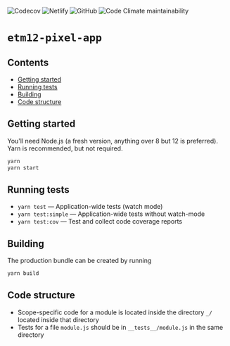 ![Codecov](https://img.shields.io/codecov/c/github/stuf/etm12-pixel-app?style=for-the-badge)
![Netlify](https://img.shields.io/netlify/8bfc2ad0-a348-4395-960e-c3331f794428?style=for-the-badge)
![GitHub](https://img.shields.io/github/license/stuf/etm12-pixel-app?style=for-the-badge)
![Code Climate maintainability](https://img.shields.io/codeclimate/maintainability/stuf/etm12-pixel-app?style=for-the-badge)

# `etm12-pixel-app`

## Contents

- [Getting started](#getting-started)
- [Running tests](#running-tests)
- [Building](#building)
- [Code structure](#code-structure)

## Getting started

You'll need Node.js (a fresh version, anything over 8 but 12 is preferred). Yarn is recommended, but not required.

```sh
yarn
yarn start
```

## Running tests

- `yarn test` — Application-wide tests (watch mode)
- `yarn test:simple` — Application-wide tests without watch-mode
- `yarn test:cov` — Test and collect code coverage reports

## Building

The production bundle can be created by running

```sh
yarn build
```

## Code structure

- Scope-specific code for a module is located inside the directory `_/` located inside that directory
- Tests for a file `module.js` should be in `__tests__/module.js` in the same directory
